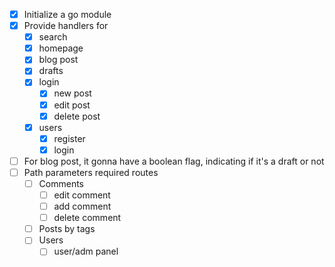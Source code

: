- [x] Initialize a go module
- [x] Provide handlers for
  - [x] search 
  - [x] homepage 
  - [x] blog post 
  - [x] drafts 
  - [x] login
    - [x] new post
    - [x] edit post 
    - [x] delete post
  - [x] users
    - [x] register 
    - [x] login
- [ ] For blog post, it gonna have a boolean flag, indicating if it's a draft or not
- [ ] Path parameters required routes
	- [ ] Comments
		- [ ] edit comment
		- [ ] add comment
		- [ ] delete comment
	- [ ] Posts by tags
	- [ ] Users
		- [ ] user/adm panel